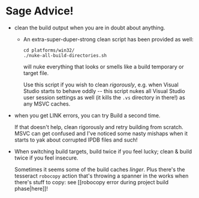# Sage Advice!

- clean the build output when you are in doubt about anything.
	- An extra-super-duper-strong clean script has been provided as well:

	  ```
	  cd platforms/win32/
	  ./nuke-all-build-directories.sh
	  ```

		will nuke everything that looks or smells like a build temporary or target file.

		Use this script if you wish to clean *rigorously*, e.g. when Visual Studio starts to behave oddly -- this script nukes all Visual Studio user session settings as well (it kills the `.vs` directory in there!) as any MSVC caches.
	
- when you get LINK errors, you can try Build a second time.

  If that doesn't help, clean rigorously and retry building from scratch. MSVC can get confused and I've noticed some nasty mishaps when it starts to yak about corrupted IPDB files and such!
  
- When switching build targets, build twice if you feel lucky; clean & build twice if you feel insecure.

  Sometimes it seems some of the build caches *linger*. Plus there's the tesseract `robocopy` action that's throwing a spanner in the works when there's stuff to copy: see [[robocopy error during project build phase|here]]!
  